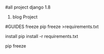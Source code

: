 #all project django 1.8
1. blog Project

#GUIDES
freeze
pip freeze >requirements.txt

install
pip install -r requirements.txt

pip freeze
